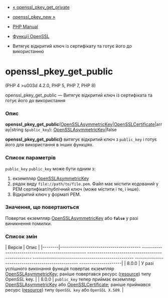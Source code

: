 - [« openssl_pkey_get_private](function.openssl-pkey-get-private.md)
- [openssl_pkey_new »](function.openssl-pkey-new.md)

- [PHP Manual](index.md)
- [Функції OpenSSL](ref.openssl.md)
- Витягує відкритий ключ із сертифікату та готує його до
використанню

# openssl_pkey_get_public

(PHP 4 \>u003d 4.2.0, PHP 5, PHP 7, PHP 8)

openssl_pkey_get_public — Витягує відкритий ключ із сертифіката та
готує його до використання

### Опис

**openssl_pkey_get_public**([OpenSSLAsymmetricKey](class.opensslasymmetrickey.md)\|[OpenSSLCertificate](class.opensslcertificate.md)\|array\|string
`$public_key`):
[OpenSSLAsymmetricKey](class.opensslasymmetrickey.md)\|false

**openssl_pkey_get_public()** витягує відкритий ключ з `public_key` і
готує його для використання в інших функціях.

### Список параметрів

`public_key`
`public_key` може бути одним з:

1. екземпляр [OpenSSLAsymmetricKey](class.opensslasymmetrickey.md)
2. рядок виду `file://path/to/file.pem`. Файл має містити
кодований у PEM сертифікат/публічний ключ (може містити і те, і
інше).
3. Відкритий ключ у форматі PEM.

### Значення, що повертаються

Повертає екземпляр
[OpenSSLAsymmetricKey](class.opensslasymmetrickey.md) або **`false`**
у разі виникнення помилки.

### Список змін

| Версія | Опис |
|--------|---------------------------------------- -------------------------------------------------- -------------------------------------------------- -------------------------------------------------- -------------------------------------------------- ---------------------|
| 8.0.0 | У разі успішного виконання функція повертає екземпляр [OpenSSLAsymmetricKey](class.opensslasymmetrickey.md); раніше повертався ресурс ([resource](language.types.resource.md)) типу OpenSSL key. |
| 8.0.0 | `public_key` тепер приймає екземпляр [OpenSSLAsymmetricKey](class.opensslasymmetrickey.md) або [OpenSSLCertificate](class.opensslcertificate.md); раніше приймався ресурс ([resource](language.types.resource.md)) типу `OpenSSL key` або `OpenSSL X.509`. |
